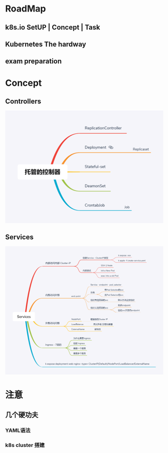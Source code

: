 #  RoadMap


## k8s.io SetUP | Concept | Task   


## Kubernetes The hardway   


## exam preparation


# Concept   

## Controllers   
![](https://raw.githubusercontent.com/latermonk/cka-pre/master/Issues/images/Pod-Controller.png) 

## Services   
![](https://raw.githubusercontent.com/latermonk/cka-pre/master/Issues/images/Services-Detail.png)


#  注意  
##  几个硬功夫   

###  YAML语法 
###  k8s cluster 搭建  

